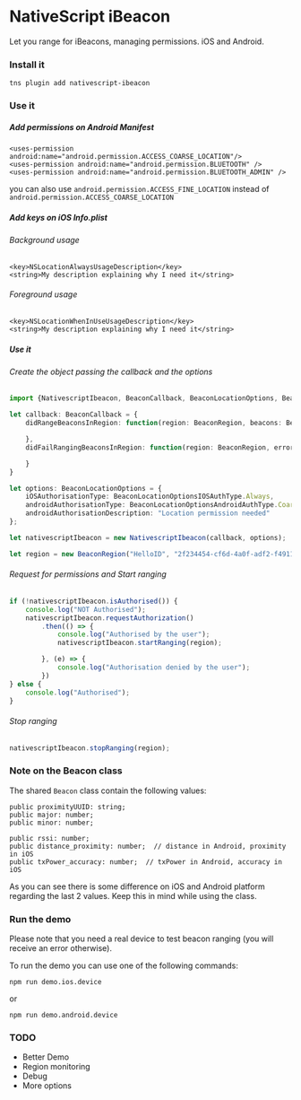 # NativeScript iBeacon
Let you range for iBeacons, managing permissions. iOS and Android.

### Install it
```
tns plugin add nativescript-ibeacon
```

### Use it

##### Add permissions on Android Manifest
```
<uses-permission android:name="android.permission.ACCESS_COARSE_LOCATION"/>
<uses-permission android:name="android.permission.BLUETOOTH" />
<uses-permission android:name="android.permission.BLUETOOTH_ADMIN" />
```

you can also use `android.permission.ACCESS_FINE_LOCATION` instead of `android.permission.ACCESS_COARSE_LOCATION`
##### Add keys on iOS Info.plist

###### Background usage
```
<key>NSLocationAlwaysUsageDescription</key>
<string>My description explaining why I need it</string>
```
###### Foreground usage
```
<key>NSLocationWhenInUseUsageDescription</key>
<string>My description explaining why I need it</string>
```
##### Use it

###### Create the object passing the callback and the options

```typescript
import {NativescriptIbeacon, BeaconCallback, BeaconLocationOptions, BeaconLocationOptionsIOSAuthType, BeaconLocationOptionsAndroidAuthType, BeaconRegion, Beacon } from 'nativescript-ibeacon';

let callback: BeaconCallback = {
    didRangeBeaconsInRegion: function(region: BeaconRegion, beacons: Beacon[]) {

    },
    didFailRangingBeaconsInRegion: function(region: BeaconRegion, errorCode: number, errorDescription: string) {

    }
}

let options: BeaconLocationOptions = {
    iOSAuthorisationType: BeaconLocationOptionsIOSAuthType.Always,
    androidAuthorisationType: BeaconLocationOptionsAndroidAuthType.Coarse,
    androidAuthorisationDescription: "Location permission needed"
};

let nativescriptIbeacon = new NativescriptIbeacon(callback, options);

let region = new BeaconRegion("HelloID", "2f234454-cf6d-4a0f-adf2-f4911ba9ffa6");

```

###### Request for permissions and Start ranging

```typescript
if (!nativescriptIbeacon.isAuthorised()) {
    console.log("NOT Authorised");
    nativescriptIbeacon.requestAuthorization()
        .then(() => {
            console.log("Authorised by the user");
            nativescriptIbeacon.startRanging(region);

        }, (e) => {
            console.log("Authorisation denied by the user");
        })
} else {
    console.log("Authorised");
}
```
###### Stop ranging

```typescript
nativescriptIbeacon.stopRanging(region);
```

### Note on the Beacon class
The shared `Beacon` class contain the following values:
    
    
    public proximityUUID: string;
    public major: number;
    public minor: number;

    public rssi: number;
    public distance_proximity: number;  // distance in Android, proximity in iOS
    public txPower_accuracy: number;  // txPower in Android, accuracy in iOS
    
As you can see there is some difference on iOS and Android platform regarding the last 2 values. Keep this in mind while using the class.

### Run the demo

Please note that you need a real device to test beacon ranging (you will receive an error otherwise).

To run the demo you can use one of the following commands:

    npm run demo.ios.device

or

    npm run demo.android.device
    
### TODO
* Better Demo
* Region monitoring
* Debug
* More options